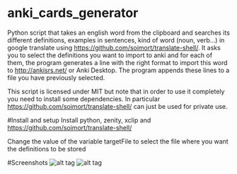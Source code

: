 # anki_cards_generator
Python script that takes an english word from the clipboard and searches its different definitions, examples in sentences, kind of word (noun, verb...) in google translate using https://github.com/soimort/translate-shell/. It asks you to select the definitions you want to import to anki and for each of them, the program generates a line with the right format to import this word to http://ankisrs.net/ or Anki Desktop. The program appends these lines to a file you have previously selected. 

This script is licensed under MIT but note that in order to use it completely you need to install some dependencies. In particular https://github.com/soimort/translate-shell/ can just be used for private use.

#Install and setup
Install python, zenity, xclip and https://github.com/soimort/translate-shell/

Change the value of the variable targetFile to select the file where you want the definitions to be stored

#Screenshots
![alt tag](https://github.com/eticaasdf/anki_cards_generator/blob/master/una.png)
![alt tag](https://github.com/eticaasdf/anki_cards_generator/blob/master/dos.png)
